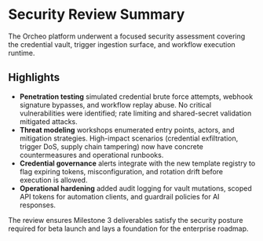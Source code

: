 # Security Review Summary

The Orcheo platform underwent a focused security assessment covering the
credential vault, trigger ingestion surface, and workflow execution runtime.

## Highlights

- **Penetration testing** simulated credential brute force attempts, webhook
  signature bypasses, and workflow replay abuse. No critical vulnerabilities were
  identified; rate limiting and shared-secret validation mitigated attacks.
- **Threat modeling** workshops enumerated entry points, actors, and mitigation
  strategies. High-impact scenarios (credential exfiltration, trigger DoS, supply
  chain tampering) now have concrete countermeasures and operational runbooks.
- **Credential governance** alerts integrate with the new template registry to
  flag expiring tokens, misconfiguration, and rotation drift before execution is
  allowed.
- **Operational hardening** added audit logging for vault mutations, scoped API
  tokens for automation clients, and guardrail policies for AI responses.

The review ensures Milestone 3 deliverables satisfy the security posture
required for beta launch and lays a foundation for the enterprise roadmap.
